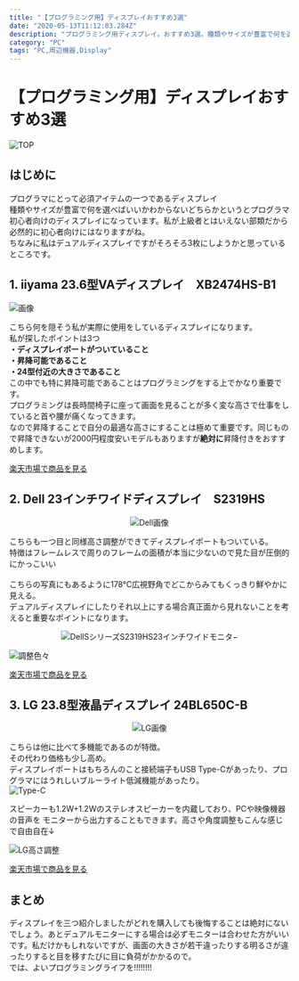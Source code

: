 ```yaml
---
title: "【プログラミング用】ディスプレイおすすめ3選"
date: "2020-05-13T11:12:03.284Z"
description: "プログラミング用ディスプレイ。おすすめ3選。種類やサイズが豊富で何を選べばいいかわからないどちらかというとプログラマ初心者向けのディスプレイになっています。私が上級者とはいえない部類だから必然的に初心者向けにはなりますがね。"
category: "PC"
tags: "PC,周辺機器,Display"
---
```


# 【プログラミング用】ディスプレイおすすめ3選

![TOP](https://paper-attachments.dropbox.com/s_85E456128F9BEC6BE84840499E4C09A448281B0014D5BAC7A2C0E805C8625A9C_1589269565216_monitor-1307227_1920.jpg)

## はじめに

プログラマにとって必須アイテムの一つであるディスプレイ<br>
種類やサイズが豊富で何を選べばいいかわからないどちらかというとプログラマ初心者向けのディスプレイになっています。私が上級者とはいえない部類だから必然的に初心者向けにはなりますがね。<br>
ちなみに私はデュアルディスプレイですがそろそろ3枚にしようかと思っているところです。


## 1. iiyama 23.6型VAディスプレイ　XB2474HS-B1

![画像](https://paper-attachments.dropbox.com/s_85E456128F9BEC6BE84840499E4C09A448281B0014D5BAC7A2C0E805C8625A9C_1589337792091_XB2474HS-2_left_320x213.png)

こちら何を隠そう私が実際に使用をしているディスプレイになります。<br>
私が探したポイントは3つ<br>
**・ディスプレイポートがついていること**<br>
**・昇降可能であること**<br>
**・24型付近の大きさであること**
<br>
この中でも特に昇降可能であることはプログラミングをする上でかなり重要です。<br>
プログラミングは長時間椅子に座って画面を見ることが多く変な高さで仕事をしていると首や腰が痛くなってきます。<br>
なので昇降することで自分の最適な高さにすることは極めて重要です。同じもので昇降できないが2000円程度安いモデルもありますが**絶対に**昇降付きをおすすめします。
<div class="afi-btns">
<a href="https://rpx.a8.net/svt/ejp?a8mat=3BBBEF+ANF74Q+2HOM+BWGDT&rakuten=y&a8ejpredirect=http%3A%2F%2Fhb.afl.rakuten.co.jp%2Fhgc%2Fg00t2ng4.2bo11105.g00t2ng4.2bo12536%2Fa20040284619_3BBBEF_ANF74Q_2HOM_BWGDT%3Fpc%3Dhttp%253A%252F%252Fitem.rakuten.co.jp%252Fhikaritv%252F2010056262%252F%26m%3Dhttp%253A%252F%252Fm.rakuten.co.jp%252Fhikaritv%252Fi%252F10056069%252F" rel="nofollow" class="rakuten-btn" target="_blank">楽天市場で商品を見る</a>
</div>

## 2. Dell 23インチワイドディスプレイ　S2319HS

<div style="text-align:center">

![Dell画像](https://paper-attachments.dropbox.com/s_85E456128F9BEC6BE84840499E4C09A448281B0014D5BAC7A2C0E805C8625A9C_1589342946668_monitor-s2319hs-campaign-hero-504x350-ng.jpg)

</div>

こちらも一つ目と同様高さ調整ができてディスプレイポートもついている。<br>
特徴はフレームレスで周りのフレームの面積が本当に少ないので見た目が圧倒的にかっこいい<br>
<br>
こちらの写真にもあるように178℃広視野角でどこからみてもくっきり鮮やかに見える。<br>
デュアルディスプレイにしたりそれ以上にする場合真正面から見れないことを考えると重要なポイントになります。

<div style="text-align:center">

![DellSシリーズS2319HS23インチワイドモニタ−](https://tshop.r10s.jp/dell/cabinet/pi_mnt/mnt_s/06801400/imgrc0077560657.jpg?downsize=200:*)

</div>

![調整色々](https://paper-attachments.dropbox.com/s_85E456128F9BEC6BE84840499E4C09A448281B0014D5BAC7A2C0E805C8625A9C_1589342987964_monitor-s2319hs-responsive-pdp-02.webp)

<div class="afi-btns">
<a href="https://rpx.a8.net/svt/ejp?a8mat=3BBBEF+ANF74Q+2HOM+BWGDT&rakuten=y&a8ejpredirect=http%3A%2F%2Fhb.afl.rakuten.co.jp%2Fhgc%2Fg00qqxh4.2bo115c6.g00qqxh4.2bo12e07%2Fa20040284619_3BBBEF_ANF74Q_2HOM_BWGDT%3Fpc%3Dhttp%253A%252F%252Fitem.rakuten.co.jp%252Fdell%252Fs2319hs%252F%26m%3Dhttp%253A%252F%252Fm.rakuten.co.jp%252Fdell%252Fi%252F10004247%252F" rel="nofollow"class="rakuten-btn" target="_blank">楽天市場で商品を見る</a>
</div>


## 3. LG 23.8型液晶ディスプレイ 24BL650C-B

<div style="text-align:center">

![LG画像](https://paper-attachments.dropbox.com/s_85E456128F9BEC6BE84840499E4C09A448281B0014D5BAC7A2C0E805C8625A9C_1589343168426_00000008024684_A01.jpg)

</div>


こちらは他に比べて多機能であるのが特徴。<br>
その代わり価格も少し高め。<br>
ディスプレイポートはもちろんのこと接続端子もUSB Type-Cがあったり、プログラマにはうれしいブルーライト低減機能があったり。<br>
![Type-C](https://paper-attachments.dropbox.com/s_85E456128F9BEC6BE84840499E4C09A448281B0014D5BAC7A2C0E805C8625A9C_1589343307841_lg1.png)

スピーカーも1.2W+1.2Wのステレオスピーカーを内蔵しており、PCや映像機器の音声を
モニターから出力することもできます。高さや角度調整もこんな感じで自由自在↓

![LG高さ調整](https://paper-attachments.dropbox.com/s_85E456128F9BEC6BE84840499E4C09A448281B0014D5BAC7A2C0E805C8625A9C_1589343332941_lg2.png)

<div class="afi-btns">
<a href="https://rpx.a8.net/svt/ejp?a8mat=3BBBEF+ANF74Q+2HOM+BWGDT&rakuten=y&a8ejpredirect=http%3A%2F%2Fhb.afl.rakuten.co.jp%2Fhgc%2Fg00r9sv4.2bo11ef5.g00r9sv4.2bo123cf%2Fa20040284619_3BBBEF_ANF74Q_2HOM_BWGDT%3Fpc%3Dhttp%253A%252F%252Fitem.rakuten.co.jp%252Fedion%252F4989027017580%252F%26m%3Dhttp%253A%252F%252Fm.rakuten.co.jp%252Fedion%252Fi%252F10636516%252F" rel="nofollow"class="rakuten-btn" target="_blank">楽天市場で商品を見る</a>
</div>

## まとめ

ディスプレイを三つ紹介しましたがどれを購入しても後悔することは絶対にないでしょう。あとデュアルモニターにする場合は必ずモニターは合わせた方がいいです。私だけかもしれないですが、画面の大きさが若干違ったりする明るさが違ったりすると目を移すたびに目に負荷がかかるので。<br>
では、よいプログラミングライフを!!!!!!!!


